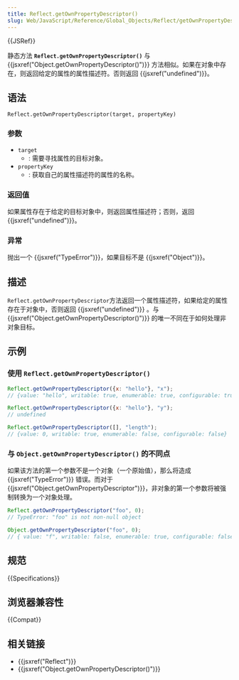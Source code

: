 ```yaml
---
title: Reflect.getOwnPropertyDescriptor()
slug: Web/JavaScript/Reference/Global_Objects/Reflect/getOwnPropertyDescriptor
---
```


{{JSRef}}

静态方法 **`Reflect.getOwnPropertyDescriptor()`** 与 {{jsxref("Object.getOwnPropertyDescriptor()")}} 方法相似。如果在对象中存在，则返回给定的属性的属性描述符。否则返回 {{jsxref("undefined")}}。

## 语法

```plain
Reflect.getOwnPropertyDescriptor(target, propertyKey)
```

### 参数

- `target`
  - : 需要寻找属性的目标对象。
- `propertyKey`
  - : 获取自己的属性描述符的属性的名称。

### 返回值

如果属性存在于给定的目标对象中，则返回属性描述符；否则，返回 {{jsxref("undefined")}}。

### 异常

抛出一个 {{jsxref("TypeError")}}，如果目标不是 {{jsxref("Object")}}。

## 描述

`Reflect.getOwnPropertyDescriptor`方法返回一个属性描述符，如果给定的属性存在于对象中，否则返回 {{jsxref("undefined")}} 。与 {{jsxref("Object.getOwnPropertyDescriptor()")}} 的唯一不同在于如何处理非对象目标。

## 示例

### 使用 `Reflect.getOwnPropertyDescriptor()`

```js
Reflect.getOwnPropertyDescriptor({x: "hello"}, "x");
// {value: "hello", writable: true, enumerable: true, configurable: true}

Reflect.getOwnPropertyDescriptor({x: "hello"}, "y");
// undefined

Reflect.getOwnPropertyDescriptor([], "length");
// {value: 0, writable: true, enumerable: false, configurable: false}
```

### 与 `Object.getOwnPropertyDescriptor()` 的不同点

如果该方法的第一个参数不是一个对象（一个原始值），那么将造成 {{jsxref("TypeError")}} 错误。而对于 {{jsxref("Object.getOwnPropertyDescriptor")}}，非对象的第一个参数将被强制转换为一个对象处理。

```js
Reflect.getOwnPropertyDescriptor("foo", 0);
// TypeError: "foo" is not non-null object

Object.getOwnPropertyDescriptor("foo", 0);
// { value: "f", writable: false, enumerable: true, configurable: false }
```

## 规范

{{Specifications}}

## 浏览器兼容性

{{Compat}}

## 相关链接

- {{jsxref("Reflect")}}
- {{jsxref("Object.getOwnPropertyDescriptor()")}}
